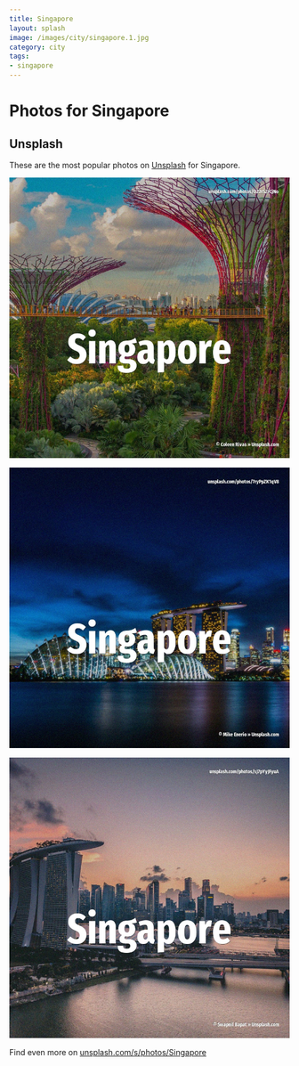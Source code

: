 ```yaml
---
title: Singapore
layout: splash
image: /images/city/singapore.1.jpg
category: city
tags:
- singapore
---
```

# Photos for Singapore

## Unsplash

These are the most popular photos on [Unsplash](https://unsplash.com) for Singapore.

![Singapore](/images/city/singapore.1.jpg)

![Singapore](/images/city/singapore.2.jpg)

![Singapore](/images/city/singapore.3.jpg)

Find even more on [unsplash.com/s/photos/Singapore](https://unsplash.com/s/photos/Singapore)